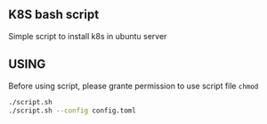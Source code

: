## K8S bash script

Simple script to install k8s in ubuntu server

## USING

Before using script, please grante permission to use script file `chmod`
```bash
./script.sh
./script.sh --config config.toml
```

